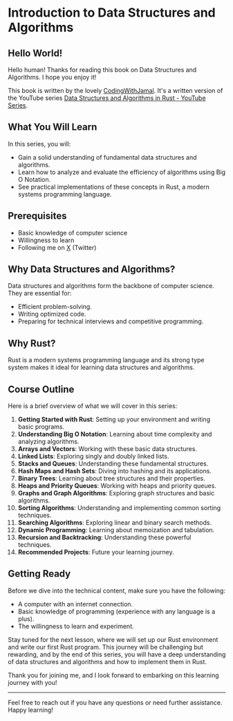 # Introduction to Data Structures and Algorithms

## Hello World!

Hello human! Thanks for reading this book on Data Structures and Algorithms. I hope you enjoy it!

This book is written by the lovely [CodingWithJamal](https://x.com/codingwithjamal). It's a written version of
the YouTube series [Data Structures and Algorithms in Rust - YouTube Series](https://www.youtube.com/playlist?list=PLl0-VFGqwyIvRpNnBcypGKITG2gRip1QD).

## What You Will Learn

In this series, you will:

- Gain a solid understanding of fundamental data structures and algorithms.
- Learn how to analyze and evaluate the efficiency of algorithms using Big O Notation.
- See practical implementations of these concepts in Rust, a modern systems programming language.

## Prerequisites

- Basic knowledge of computer science
- Willingness to learn
- Following me on [X](https://x.com/codingwithjamal) (Twitter)

## Why Data Structures and Algorithms?

Data structures and algorithms form the backbone of computer science. They are essential for:

- Efficient problem-solving.
- Writing optimized code.
- Preparing for technical interviews and competitive programming.

## Why Rust?

Rust is a modern systems programming language and its strong type system makes it
ideal for learning data structures and algorithms.

## Course Outline

Here is a brief overview of what we will cover in this series:

1. **Getting Started with Rust**: Setting up your environment and writing basic programs.
2. **Understanding Big O Notation**: Learning about time complexity and analyzing algorithms.
3. **Arrays and Vectors**: Working with these basic data structures.
4. **Linked Lists**: Exploring singly and doubly linked lists.
5. **Stacks and Queues**: Understanding these fundamental structures.
6. **Hash Maps and Hash Sets**: Diving into hashing and its applications.
7. **Binary Trees**: Learning about tree structures and their properties.
8. **Heaps and Priority Queues**: Working with heaps and priority queues.
9. **Graphs and Graph Algorithms**: Exploring graph structures and basic algorithms.
10. **Sorting Algorithms**: Understanding and implementing common sorting techniques.
11. **Searching Algorithms**: Exploring linear and binary search methods.
12. **Dynamic Programming**: Learning about memoization and tabulation.
13. **Recursion and Backtracking**: Understanding these powerful techniques.
14. **Recommended Projects**: Future your learning journey.

## Getting Ready

Before we dive into the technical content, make sure you have the following:

- A computer with an internet connection.
- Basic knowledge of programming (experience with any language is a plus).
- The willingness to learn and experiment.

Stay tuned for the next lesson, where we will set up our Rust environment and write our first Rust program. This journey will be challenging but rewarding, and by the end of this series, you will have a deep understanding of data structures and algorithms and how to implement them in Rust.

Thank you for joining me, and I look forward to embarking on this learning journey with you!

---

Feel free to reach out if you have any questions or need further assistance. Happy learning!
